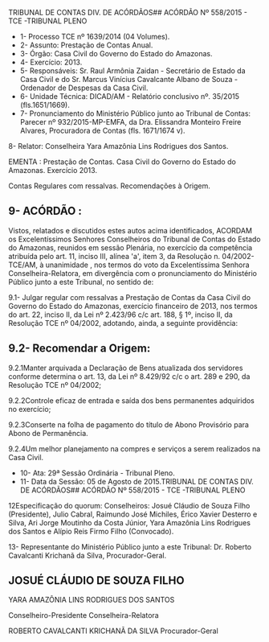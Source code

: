 TRIBUNAL DE CONTAS DIV. DE ACÓRDÃOS## ACÓRDÃO Nº 558/2015 - TCE -TRIBUNAL PLENO

- 1- Processo TCE nº 1639/2014 (04 Volumes).
- 2- Assunto: Prestação de Contas Anual.
- 3- Órgão: Casa Civil do Governo do Estado do Amazonas.
- 4- Exercício: 2013.
- 5- Responsáveis: Sr. Raul Armônia Zaidan - Secretário de Estado da Casa Civil e do Sr. Marcus Vinícius Cavalcante Albano de Souza - Ordenador de Despesas da Casa Civil.
- 6- Unidade Técnica: DICAD/AM - Relatório conclusivo nº. 35/2015 (fls.1651/1669).
- 7-  Pronunciamento  do Ministério Público  junto  ao Tribunal  de Contas: Parecer  nº 932/2015-MP-EMFA, da Dra. Elissandra Monteiro Freire Alvares, Procuradora de Contas (fls. 1671/1674 v).

8- Relator: Conselheira Yara Amazônia Lins Rodrigues dos Santos.

EMENTA : Prestação  de  Contas.  Casa  Civil  do Governo do Estado do Amazonas. Exercício 2013.

Contas Regulares com ressalvas. Recomendações à Origem.

## 9- ACÓRDÃO :

Vistos, relatados e discutidos estes autos acima identificados, ACORDAM os Excelentíssimos Senhores Conselheiros do Tribunal de Contas do Estado do Amazonas, reunidos em sessão Plenária, no exercício da competência atribuída pelo art. 11, inciso III, alínea 'a', item 3, da Resolução n. 04/2002-TCE/AM, à unanimidade , nos termos do voto da Excelentíssima Senhora Conselheira-Relatora, em divergência com o pronunciamento do Ministério Público junto a este Tribunal, no sentido de:

9.1- Julgar regular com ressalvas a Prestação de Contas da Casa Civil do Governo  do Estado do  Amazonas, exercício financeiro de 2013, nos termos do art. 22, inciso II,  da  Lei  nº  2.423/96 c/c art. 188, § 1º, inciso II,  da Resolução TCE nº 04/2002, adotando, ainda, a seguinte providência:

## 9.2- Recomendar a Origem:

9.2.1Manter arquivada a Declaração de Bens atualizada dos servidores conforme determina o art. 13, da Lei nº 8.429/92 c/c o art. 289 e 290, da Resolução TCE nº 04/2002;

9.2.2Controle eficaz de entrada e saída dos bens permanentes adquiridos no exercício;

9.2.3Conserte na folha de pagamento do título de Abono Provisório para Abono de Permanência.

9.2.4Um melhor planejamento na compres e serviços a serem realizados na Casa Civil.

- 10- Ata: 29ª Sessão Ordinária - Tribunal Pleno.
- 11- Data da Sessão: 05 de Agosto de 2015.TRIBUNAL DE CONTAS DIV. DE ACÓRDÃOS## ACÓRDÃO Nº 558/2015 - TCE -TRIBUNAL PLENO

12Especificação do quorum: Conselheiros: Josué Cláudio de Souza Filho (Presidente),  Julio  Cabral,  Raimundo  José  Michiles,  Érico  Xavier  Desterro  e  Silva,  Ari Jorge Moutinho da Costa Júnior, Yara Amazônia Lins Rodrigues dos Santos e Alípio Reis Firmo Filho (Convocado).

13- Representante do Ministério Público junto a este Tribunal: Dr. Roberto Cavalcanti Krichanã da Silva, Procurador-Geral.

## JOSUÉ CLÁUDIO DE SOUZA FILHO

YARA AMAZÔNIA LINS RODRIGUES DOS SANTOS

Conselheiro-Presidente Conselheira-Relatora

ROBERTO CAVALCANTI KRICHANÃ DA SILVA Procurador-Geral